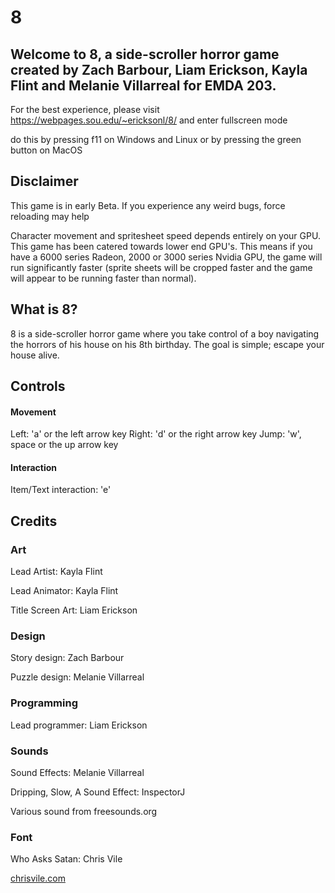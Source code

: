 # 8
## Welcome to 8, a side-scroller horror game created by Zach Barbour, Liam Erickson, Kayla Flint and Melanie Villarreal for EMDA 203.

For the best experience, please visit https://webpages.sou.edu/~ericksonl/8/ and enter fullscreen mode

do this by pressing f11 on Windows and Linux or by pressing the green button on MacOS

## Disclaimer
This game is in early Beta. If you experience any weird bugs, force reloading may help

Character movement and spritesheet speed depends entirely on your GPU. This game has been catered towards lower end GPU's. This means if you have a 6000 series Radeon, 
2000 or 3000 series Nvidia GPU, the game will run significantly faster (sprite sheets will be cropped faster and the game will appear to be running faster than normal).
            
## What is 8?
8 is a side-scroller horror game where you take control of a boy navigating the horrors of his house on his 8th birthday. The goal is simple; escape your house alive. 

## Controls
#### Movement
Left: 'a' or the left arrow key
Right: 'd' or the right arrow key
Jump: 'w', space or the up arrow key

#### Interaction
Item/Text interaction: 'e'

## Credits
### Art
Lead Artist: Kayla Flint

Lead Animator: Kayla Flint

Title Screen Art: Liam Erickson


### Design
Story design: Zach Barbour

Puzzle design: Melanie Villarreal 


### Programming
Lead programmer: Liam Erickson


### Sounds
Sound Effects: Melanie Villarreal

Dripping, Slow, A Sound Effect: InspectorJ

Various sound from freesounds.org


### Font
Who Asks Satan: Chris Vile

[chrisvile.com](https://www.chrisvile.com/)
